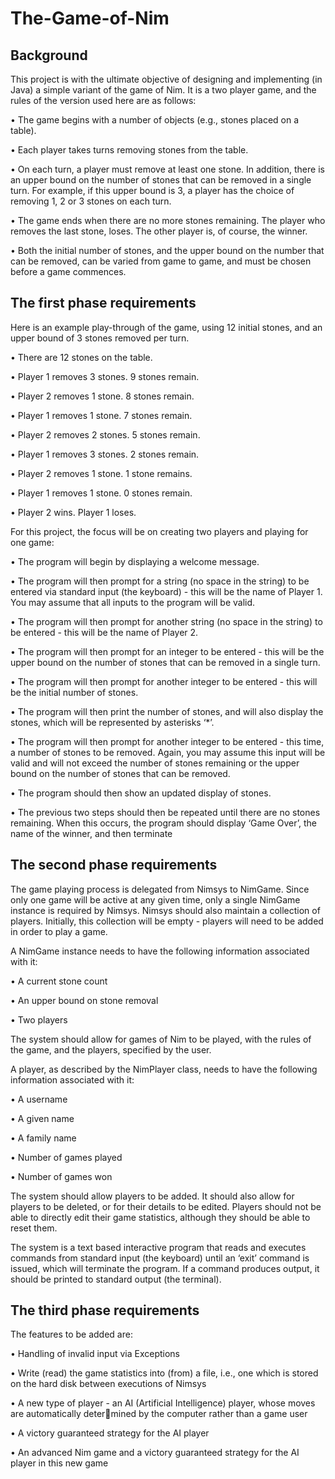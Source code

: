 The-Game-of-Nim
==============================================================
## Background
This project is with the ultimate objective of designing and implementing (in Java) a simple variant of the game of Nim. It is a two player game, and the rules of the version used here are as follows:

• The game begins with a number of objects (e.g., stones placed on a table).

• Each player takes turns removing stones from the table.

• On each turn, a player must remove at least one stone. In addition, there is an upper bound on the number of stones that can be removed in a single turn. For example, if this upper bound is 3, a player has the choice of removing 1, 2 or 3 stones on each turn.

• The game ends when there are no more stones remaining. The player who removes the last stone, loses. The other player is, of course, the winner.

• Both the initial number of stones, and the upper bound on the number that can be removed, can be varied from game to game, and must be chosen before a game commences.

## The first phase requirements 
Here is an example play-through of the game, using 12 initial stones, and an upper bound of 3 stones removed per turn.

• There are 12 stones on the table.

• Player 1 removes 3 stones. 9 stones remain.

• Player 2 removes 1 stone. 8 stones remain.

• Player 1 removes 1 stone. 7 stones remain.

• Player 2 removes 2 stones. 5 stones remain.

• Player 1 removes 3 stones. 2 stones remain.

• Player 2 removes 1 stone. 1 stone remains.

• Player 1 removes 1 stone. 0 stones remain.

• Player 2 wins. Player 1 loses.

For this project, the focus will be on creating two players and playing for one game:

• The program will begin by displaying a welcome message.

• The program will then prompt for a string (no space in the string) to be entered via standard input (the keyboard) - this will be the name of Player 1. You may assume that all inputs to the program will be valid.

• The program will then prompt for another string (no space in the string) to be entered - this will be the name of Player 2.

• The program will then prompt for an integer to be entered - this will be the upper bound on the number of stones that can be removed in a single turn.

• The program will then prompt for another integer to be entered - this will be the initial number of stones.

• The program will then print the number of stones, and will also display the stones, which will be represented by asterisks ‘*’.

• The program will then prompt for another integer to be entered - this time, a number of stones to be removed. Again, you may assume this input will be valid and will not exceed the number of stones remaining or the upper bound on the number of stones that can be removed.

• The program should then show an updated display of stones.

• The previous two steps should then be repeated until there are no stones remaining. When this occurs, the program should display ‘Game Over’, the name of the winner, and then terminate

## The second phase requirements
The game playing process is delegated from Nimsys to NimGame. Since only one game will be active at any given time, only a single NimGame instance is required by Nimsys. Nimsys should also maintain a collection of players. Initially, this collection will be empty - players will need to be added in order to play a game.

A NimGame instance needs to have the following information associated with it:

• A current stone count

• An upper bound on stone removal

• Two players

The system should allow for games of Nim to be played, with the rules of the game, and the players, specified by the user.

A player, as described by the NimPlayer class, needs to have the following information associated with it:

• A username

• A given name

• A family name

• Number of games played

• Number of games won

The system should allow players to be added. It should also allow for players to be deleted, or for their details to be edited. Players should not be able to directly edit their game statistics, although they should be able to reset them.

The system is a text based interactive program that reads and executes commands from standard input (the keyboard) until an ‘exit’ command is issued, which will terminate the program. If a command produces output, it should be printed to standard output (the terminal).

## The third phase requirements
The features to be added are:

• Handling of invalid input via Exceptions

• Write (read) the game statistics into (from) a file, i.e., one which is stored on the hard disk between executions of Nimsys

• A new type of player - an AI (Artificial Intelligence) player, whose moves are automatically determined by the computer rather than a game user

• A victory guaranteed strategy for the AI player

• An advanced Nim game and a victory guaranteed strategy for the AI player in this new game
